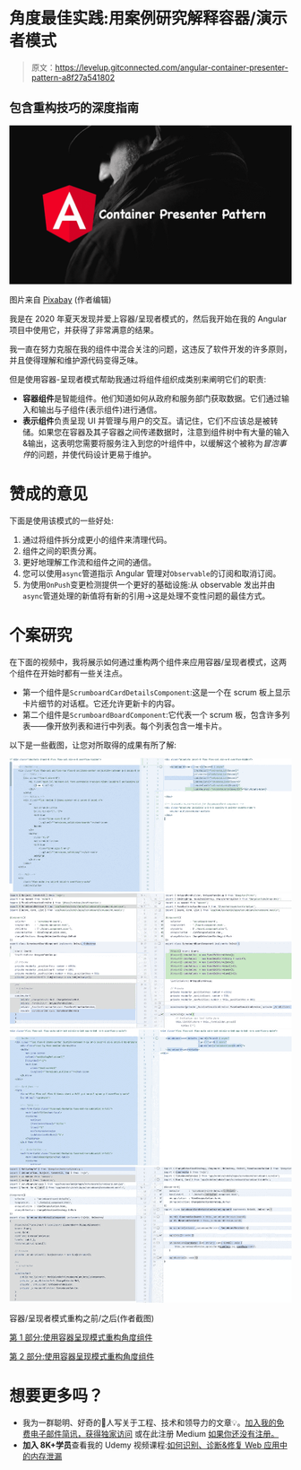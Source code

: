# 角度最佳实践:用案例研究解释容器/演示者模式

> 原文：<https://levelup.gitconnected.com/angular-container-presenter-pattern-a8f27a541802>

## 包含重构技巧的深度指南

![](img/f0d07acd4d6fc17d3d95d3167a9cdfd2.png)

图片来自 [Pixabay](https://pixabay.com//?utm_source=link-attribution&utm_medium=referral&utm_campaign=image&utm_content=5821903) (作者编辑)

我是在 2020 年夏天发现并爱上容器/呈现者模式的，然后我开始在我的 Angular 项目中使用它，并获得了非常满意的结果。

我一直在努力克服在我的组件中混合关注的问题，这违反了软件开发的许多原则，并且使得理解和维护源代码变得乏味。

但是使用容器-呈现者模式帮助我通过将组件组织成类别来阐明它们的职责:

*   **容器组件**是智能组件。他们知道如何从政府和服务部门获取数据。它们通过输入和输出与子组件(表示组件)进行通信。
*   **表示组件**负责呈现 UI 并管理与用户的交互。请记住，它们不应该总是被转储。如果您在容器及其子容器之间传递数据时，注意到组件树中有大量的输入&输出，这表明您需要将服务注入到您的叶组件中，以缓解这个被称为*冒泡事件*的问题，并使代码设计更易于维护。

# 赞成的意见

下面是使用该模式的一些好处:

1.  通过将组件拆分成更小的组件来清理代码。
2.  组件之间的职责分离。
3.  更好地理解工作流和组件之间的通信。
4.  您可以使用`async`管道指示 Angular 管理对`Observable`的订阅和取消订阅。
5.  为使用`OnPush`变更检测提供一个更好的基础设施:从 observable 发出并由`async`管道处理的新值将有新的引用→这是处理不变性问题的最佳方式。

# 个案研究

在下面的视频中，我将展示如何通过重构两个组件来应用容器/呈现者模式，这两个组件在开始时都有一些关注点。

*   第一个组件是`ScrumboardCardDetailsComponent`:这是一个在 scrum 板上显示卡片细节的对话框。它还允许更新卡的内容。
*   第二个组件是`ScrumboardBoardComponent`:它代表一个 scrum 板，包含许多列表——像开放列表和进行中列表。每个列表包含一堆卡片。

以下是一些截图，让您对所取得的成果有所了解:

![](img/90b9c739b19814b60456b6539345920c.png)![](img/bda1c011d43d0489e74cb9747094ac0b.png)![](img/642139054c8ad65664ae6eb922522802.png)![](img/7531cb8a29792ee01405869715a79ade.png)

容器/呈现者模式重构之前/之后(作者截图)

[第 1 部分:使用容器呈现模式重构角度组件](https://www.youtube.com/watch?v=9HVGHdEofPI&ab_channel=RakiaBenSassi%7CSoftwareEngineering)

[第 2 部分:使用容器呈现模式重构角度组件](https://www.youtube.com/watch?v=9HVGHdEofPI&ab_channel=RakiaBenSassi%7CSoftwareEngineering)

# 想要更多吗？

*   我为一群聪明、好奇的🧠人写关于工程、技术和领导力的文章💡。[加入我的免费电子邮件简讯，获得独家访问](https://rakiabensassi.substack.com/) 或在此注册 Medium [如果你还没有注册。](https://rakiabensassi.medium.com/membership)
*   **加入 8K+学员**查看我的 Udemy 视频课程:[如何识别、诊断&修复 Web 应用中的内存泄漏](https://www.udemy.com/course/identify-and-fix-javascript-memory-leaks/?couponCode=8F87E5E3936D469E121D)